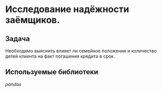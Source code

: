 # Исследование надёжности заёмщиков.

## Задача
Необходимо выяснить влияет ли семейное положение и количество детей клиента на факт погашения кредита в срок.

## Используемые библиотеки
_pandas_

